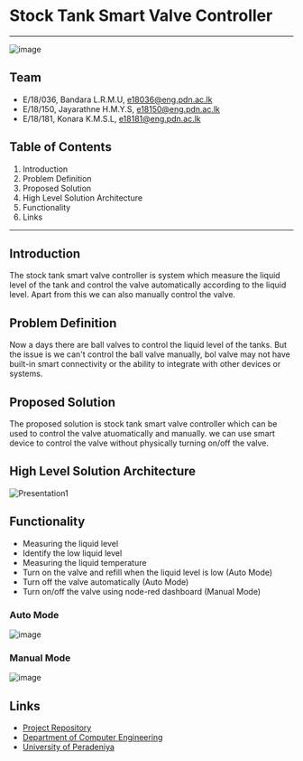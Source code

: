 # Stock Tank Smart Valve Controller

---

![image](https://github.com/Konara98/test/assets/97779686/691d57b3-d45d-4fa8-842d-1c4211e7889c)

<!-- 
This is a sample image, to show how to add images to your page. To learn more options, please refer [this](https://projects.ce.pdn.ac.lk/docs/faq/how-to-add-an-image/)

![Sample Image](./images/sample.png)
 -->

## Team
-  E/18/036, Bandara L.R.M.U, [e18036@eng.pdn.ac.lk](mailto:name@email.com)
-  E/18/150, Jayarathne H.M.Y.S, [e18150@eng.pdn.ac.lk](mailto:name@email.com)
-  E/18/181, Konara K.M.S.L, [e18181@eng.pdn.ac.lk](mailto:name@email.com)

## Table of Contents
1. Introduction
2. Problem Definition
3. Proposed Solution
4. High Level Solution Architecture
5. Functionality
6. Links

---

## Introduction

The stock tank smart valve controller is system which measure the liquid level of the tank and control the valve automatically according to the liquid level. Apart from this we can also manually control the valve.

## Problem Definition

Now a days there are ball valves to control the liquid level of the tanks. But the issue is we can't control the ball valve manually, bol valve may not have built-in smart connectivity or the ability to integrate with other devices or systems.

## Proposed Solution

The proposed solution is stock tank smart valve controller which can be used to control the valve atuomatically and manually. we can use smart device to control the valve without physically turning on/off the valve.

## High Level Solution Architecture
![Presentation1](https://github.com/cepdnaclk/e18-co326-stock-tank-smart-valve-controller/assets/73745793/dfc54724-5604-4d91-a57b-08fa9db1eb4f)

## Functionality
- Measuring the liquid level
- Identify the low liquid level
- Measuring the liquid temperature
- Turn on the valve and refill when the liquid level is low (Auto Mode)
- Turn off the valve automatically (Auto Mode)
- Turn on/off the valve using node-red dashboard (Manual Mode)


### Auto Mode
![image](https://github.com/Konara98/test/assets/97779686/9ee67790-b36c-48d3-99c2-914bbd798f0b)

### Manual Mode
![image](https://github.com/cepdnaclk/e18-co326-stock-tank-smart-valve-controller/assets/97779686/ae7b6ce7-7d3c-4ebc-b205-3214fa7e9170)


## Links

- [Project Repository](https://github.com/cepdnaclk/e18-co326-stock-tank-smart-valve-controller)
- [Department of Computer Engineering](http://www.ce.pdn.ac.lk/)
- [University of Peradeniya](https://eng.pdn.ac.lk/)


[//]: # (Please refer this to learn more about Markdown syntax)
[//]: # (https://github.com/adam-p/markdown-here/wiki/Markdown-Cheatsheet)
